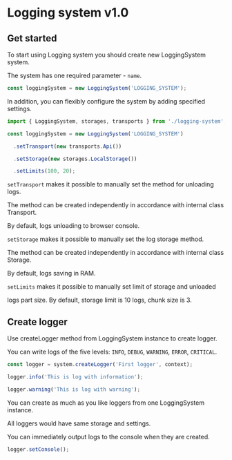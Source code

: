 # Logging system v1.0

## Get started

To start using Logging system you should create new LoggingSystem system.

The system has one required parameter - `name`.

```typescript
const loggingSystem = new LoggingSystem('LOGGING_SYSTEM');
```

In addition, you can flexibly configure the system by adding specified settings.

```typescript
import { LoggingSystem, storages, transports } from './logging-system';

const loggingSystem = new LoggingSystem('LOGGING_SYSTEM')

  .setTransport(new transports.Api())

  .setStorage(new storages.LocalStorage())

  .setLimits(100, 20);
```

`setTransport` makes it possible to manually set the method for unloading logs.

The method can be created independently in accordance with internal class Transport.

By default, logs unloading to browser console.

`setStorage` makes it possible to manually set the log storage method.

The method can be created independently in accordance with internal class Storage.

By default, logs saving in RAM.

`setLimits` makes it possible to manually set limit of storage and unloaded

logs part size. By default, storage limit is 10 logs, chunk size is 3.

## Create logger

Use createLogger method from LoggingSystem instance to create logger.

You can write logs of the five levels: `INFO`, `DEBUG`, `WARNING`, `ERROR`, `CRITICAL`.

```typescript
const logger = system.createLogger('First logger', context);

logger.info('This is log with information');

logger.warning('This is log with warning');
```

You can create as much as you like loggers from one LoggingSystem instance.

All loggers would have same storage and settings.

You can immediately output logs to the console when they are created.

```typescript
logger.setConsole();
```
